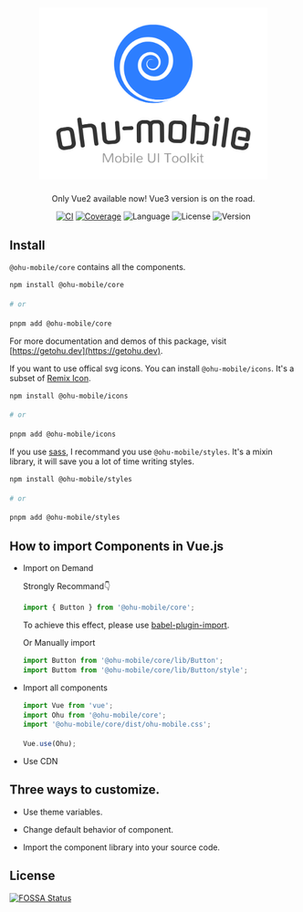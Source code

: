 <h1 align="center">
<a href="https://www.getohu.dev/" alt="ohu-mobile"><img width="400px" src="https://raw.githubusercontent.com/jeffwcx/ohu-mobile/master/docs/storybook/src/assets/logo-color.svg" alt="ohu-mobile" /></a>
</h1>
<p align="center">Only Vue2 available now! Vue3 version is on the road.</p>
<p align="center">
    <a href="https://github.com/jeffwcx/ohu-mobile/actions?query=branch%3Amaster" target="_blank"><img src="https://img.shields.io/github/actions/workflow/status/jeffwcx/ohu-mobile/.github/workflows/build.yml?branch=master&style=for-the-badge" alt="CI" /></a>
    <a href="https://codecov.io/gh/jeffwcx/ohu-mobile" target="_blank"><img src="https://img.shields.io/codecov/c/github/jeffwcx/ohu-mobile?style=for-the-badge" alt="Coverage" /></a>
    <img src="https://img.shields.io/github/languages/top/jeffwcx/ohu-mobile?style=for-the-badge" alt="Language" />
    <img src="https://img.shields.io/github/license/jeffwcx/ohu-mobile?style=for-the-badge" alt="License" />
    <img src="https://img.shields.io/npm/v/@ohu-mobile/core?style=for-the-badge" alt="Version" />
</p>


## Install

`@ohu-mobile/core`  contains all the components.

```bash
npm install @ohu-mobile/core

# or

pnpm add @ohu-mobile/core
```

For more documentation and demos of this package, visit [https://getohu.dev](https://getohu.dev).


If you want to use offical svg icons. You can install `@ohu-mobile/icons`. It's a subset of [Remix Icon](https://remixicon.com/).

```bash
npm install @ohu-mobile/icons

# or

pnpm add @ohu-mobile/icons
```

If you use [sass](https://sass-lang.com/), I recommand you use `@ohu-mobile/styles`. It's a mixin library, it will save you a lot of time writing styles.


```bash
npm install @ohu-mobile/styles

# or

pnpm add @ohu-mobile/styles
```

## How to import Components in Vue.js

+ Import on Demand

    Strongly Recommand👇

    ```ts
    import { Button } from '@ohu-mobile/core';
    ```
    To achieve this effect, please use [babel-plugin-import](https://github.com/ant-design/babel-plugin-import).

    Or Manually import

    ```ts
    import Button from '@ohu-mobile/core/lib/Button';
    import Buttom from '@ohu-mobile/core/lib/Button/style';
    ```

+ Import all components

    ```ts
    import Vue from 'vue';
    import Ohu from '@ohu-mobile/core';
    import '@ohu-mobile/core/dist/ohu-mobile.css';

    Vue.use(Ohu);
    ```

+ Use CDN

## Three ways to customize.

+ Use theme variables.

+ Change default behavior of component.

+ Import the component library into your source code.

## License
[![FOSSA Status](https://app.fossa.com/api/projects/git%2Bgithub.com%2Fjeffwcx%2Fohu-mobile.svg?type=large)](https://app.fossa.com/projects/git%2Bgithub.com%2Fjeffwcx%2Fohu-mobile?ref=badge_large)



